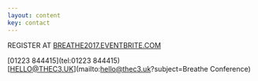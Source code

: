 ```yaml
---
layout: content
key: contact
---
```




REGISTER AT [BREATHE2017.EVENTBRITE.COM](https://breathe2017.eventbrite.com)

[01223 844415](tel:01223 844415)  
[HELLO@THEC3.UK](mailto:hello@thec3.uk?subject=Breathe Conference)